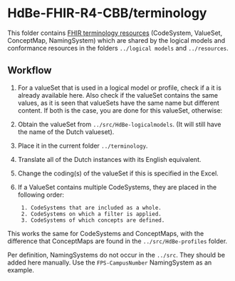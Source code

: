 # HdBe-FHIR-R4-CBB/terminology
This folder contains [FHIR terminology resources](http://hl7.org/fhir/terminologies.html) (CodeSystem, ValueSet, ConceptMap, NamingSystem) which are shared by the logical models and conformance resources in the folders `../logical models` and  `../resources`.

## Workflow
1. For a valueSet that is used in a logical model or profile, check if a it is already available here. Also check if the valueSet contains the same values, as it is seen that valueSets have the same name but different content. If both is the case, you are done for this valueSet, otherwise:
2. Obtain the valueSet from `../src/HdBe-logicalmodels`. (It will still have the name of the Dutch valueset). 
3. Place it in the current folder `../terminology`.
4. Translate all of the Dutch instances with its English equivalent.
5. Change the coding(s) of the valueSet if this is specified in the Excel.
6. If a ValueSet contains multiple CodeSystems, they are placed in the following order:

        1. CodeSystems that are included as a whole.
        2. CodeSystems on which a filter is applied.
        3. CodeSystems of which concepts are defined.

This works the same for CodeSystems and ConceptMaps, with the difference that ConceptMaps are found in the `../src/HdBe-profiles` folder.

Per definition, NamingSystems do not occur in the `../src`. They should be added here manually. Use the `FPS-CampusNumber` NamingSystem as an example.